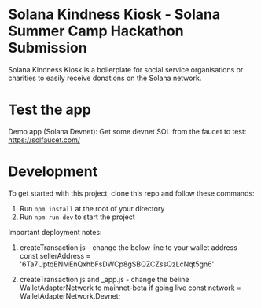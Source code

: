 # Solana Kindness Kiosk - Solana Summer Camp Hackathon Submission

Solana Kindness Kiosk is a boilerplate for social service organisations or charities to easily receive donations on the Solana network.

# Test the app

Demo app (Solana Devnet): 
Get some devnet SOL from the faucet to test: https://solfaucet.com/

# Development

To get started with this project, clone this repo and follow these commands:

1. Run `npm install` at the root of your directory
2. Run `npm run dev` to start the project

Important deployment notes:

1) createTransaction.js - change the below line to your wallet address
const sellerAddress = '6Ta7UptqENMEnQxhbFsDWCp8gSBQZCZssQzLcNqt5gn6'

2) createTransaction.js and _app.js - change the beline WalletAdapterNetwork to mainnet-beta if going live 
const network = WalletAdapterNetwork.Devnet;
